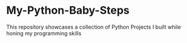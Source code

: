 # My-Python-Baby-Steps
This repository showcases a collection of Python Projects I built while honing my programming skills
